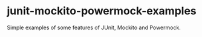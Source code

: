 # junit-mockito-powermock-examples
Simple examples of some features of JUnit, Mockito and Powermock.
